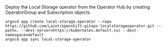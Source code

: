 ## 
Deploy the Local Storage operator from the Operator Hub by creating OperatorGroup and Subscription objects.

```
argocd app create local-storage-operator --repo https://github.com/Laiot/openshift-gitops-localstorageoperator.git --path=. --dest-server=https://kubernetes.default.svc --dest-namespace=default
argocd app sync local-storage-operator
```
